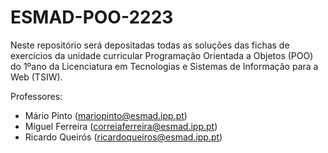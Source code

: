 # ESMAD-POO-2223

Neste repositório será depositadas todas as soluções das fichas de exercícios da unidade curricular Programação Orientada a Objetos (POO) do 1ºano da Licenciatura em Tecnologias e Sistemas de Informação para a Web (TSIW).

Professores:

- Mário Pinto ([mariopinto@esmad.ipp.pt](mailto:mariopinto@esmad.ipp.pt))
- Miguel Ferreira ([correiaferreira@esmad.ipp.pt](mailto:correiaferreira@esmad.ipp.pt))
- Ricardo Queirós ([ricardoqueiros@esmad.ipp.pt](mailto:ricardoqueiros@esmad.ipp.pt)) 
    
